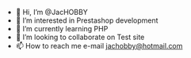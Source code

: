- 👋 Hi, I’m @JacHOBBY
- 👀 I’m interested in Prestashop development
- 🌱 I’m currently learning PHP
- 💞️ I’m looking to collaborate on Test site
- 📫 How to reach me e-mail jachobby@hotmail.com

<!---
JacHOBBY/JacHOBBY is a ✨ special ✨ repository because its `README.md` (this file) appears on your GitHub profile.
You can click the Preview link to take a look at your changes.
--->
